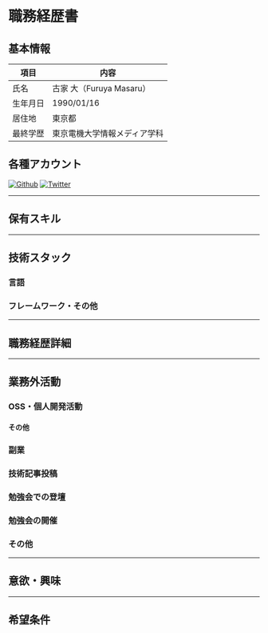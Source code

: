 # 職務経歴書

## 基本情報

|項目|内容|
|---|---|
|氏名|古家 大（Furuya Masaru）|
|生年月日|1990/01/16|
|居住地|東京都|
|最終学歴|東京電機大学情報メディア学科|

## 各種アカウント
<p>
  <a href="https://github.com/masarufuruya" target="_blank"><img alt="Github" src="https://img.shields.io/badge/masarufuruya-%2312100E.svg?&style=flat&logo=Github&logoColor=white" /></a>
  <a href="https://twitter.com/enzerubank" target="_blank"><img alt="Twitter" src="https://img.shields.io/badge/@masarufuruya-%231DA1F2.svg?&style=flat&logo=twitter&logoColor=white" /></a>
</p>

---

## 保有スキル

---

## 技術スタック

### 言語

### フレームワーク・その他

---

## 職務経歴詳細

---

## 業務外活動

### OSS・個人開発活動

#### その他

### 副業

### 技術記事投稿

### 勉強会での登壇

### 勉強会の開催

### その他
---

## 意欲・興味
---

## 希望条件
